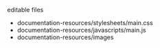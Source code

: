 editable files
* documentation-resources/stylesheets/main.css
* documentation-resources/javascripts/main.js
* documentation-resources/images
